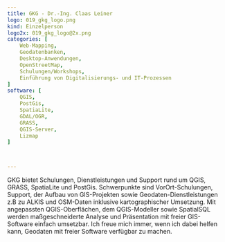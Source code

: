 ```yaml
---
title: GKG - Dr.-Ing. Claas Leiner
logo: 019_gkg_logo.png
kind: Einzelperson
logo2x: 019_gkg_logo@2x.png
categories: [
    Web-Mapping,
	Geodatenbanken,
    Desktop-Anwendungen,
    OpenStreetMap,
    Schulungen/Workshops,
	Einführung von Digitalisierungs- und IT-Prozessen
]
software: [
   	QGIS, 
	PostGis,
	SpatiaLite,
	GDAL/OGR,
	GRASS,
	QGIS-Server,
	Lizmap
]



---
```


GKG bietet Schulungen, Dienstleistungen und Support rund um QGIS, GRASS, SpatiaLite und PostGis.
Schwerpunkte sind VorOrt-Schulungen, Support, der Aufbau von GIS-Projekten sowie Geodaten-Dienstleistungen z.B zu ALKIS und OSM-Daten inklusive kartographischer Umsetzung.
Mit angepassten QGIS-Oberflächen, dem QGIS-Modeller sowie SpatialSQL werden maßgeschneiderte Analyse und Präsentation mit freier GIS-Software einfach umsetzbar. 
Ich freue mich immer, wenn ich dabei helfen kann, Geodaten mit freier Software verfügbar zu machen.

